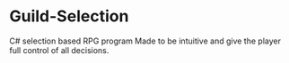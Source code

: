 # Guild-Selection
C# selection based RPG program 
Made to be intuitive and give the player full control of all decisions.
